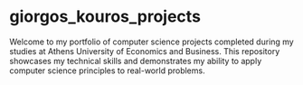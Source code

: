 # giorgos_kouros_projects
Welcome to my portfolio of computer science projects completed during my studies at Athens University of Economics and Business. This repository showcases my technical skills and demonstrates my ability to apply computer science principles to real-world problems.
